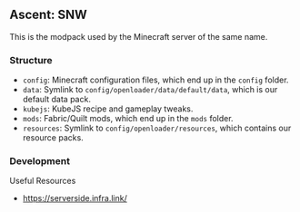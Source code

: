 ## Ascent: SNW

This is the modpack used by the Minecraft server of the same name.

### Structure

- `config`: Minecraft configuration files, which end up in the `config` folder.
- `data`: Symlink to `config/openloader/data/default/data`, which is our default data pack.
- `kubejs`: KubeJS recipe and gameplay tweaks.
- `mods`: Fabric/Quilt mods, which end up in the `mods` folder.
- `resources`: Symlink to `config/openloader/resources`, which contains our resource packs.

### Development

Useful Resources
- https://serverside.infra.link/

